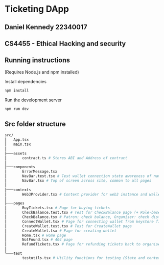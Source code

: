 # Ticketing DApp
## Daniel Kennedy 22340017
## CS4455 - Ethical Hacking and security

## Running instructions
(Requires Node.js and npm installed)

Install dependencies
```bash
npm install
```

Run the development server
```bash
npm run dev
```

## Src folder structure
```bash
src/
│   App.tsx
│   main.tsx
│
├───assets
│       contract.ts # Stores ABI and Address of contract
│
├───components
│       ErrorMessage.tsx       
│       NavBar.test.tsx # Test wallet connection state awareness of navbar
│       NavBar.tsx # Top of screen across site, common to all pages
│
├───contexts
│       Web3Provider.tsx # Context provider for web3 instance and wallet details
│
├───pages
│       BuyTickets.tsx # Page for buying tickets
│       CheckBalance.test.tsx # Test for CheckBalance page (+ Role-based access unit tests)
│       CheckBalance.tsx # Patron: check balance, Organiser: check distribution, Usher: accept tickets
│       ConnectWallet.tsx # Page for connecting wallet from keystore file
│       CreateWallet.test.tsx # Test for CreateWallet page
│       CreateWallet.tsx # Page for creating wallet
│       Home.tsx # Home page
│       NotFound.tsx # 404 page
│       RefundTickets.tsx # Page for refunding tickets back to organiser
│
└───test
        testutils.tsx # Utility functions for testing (State and context injection (instead of mocking))
```
